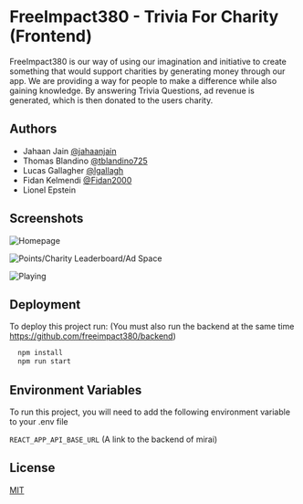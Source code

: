 
# FreeImpact380 - Trivia For Charity (Frontend)

FreeImpact380 is our way of using our imagination and initiative to create something that would support charities by generating money through our app. We are providing a way for people to make a difference while also gaining knowledge. By answering Trivia Questions, ad revenue is generated, which is then donated to the users charity.

## Authors

- Jahaan Jain [@jahaanjain](https://www.github.com/jahaanjain)
- Thomas Blandino [@tblandino725](https://www.github.com/tblandino725)
- Lucas Gallagher [@lgallagh](https://www.github.com/lgallagh)
- Fidan Kelmendi [@Fidan2000](https://www.github.com/Fidan2000)
- Lionel Epstein


## Screenshots

![Homepage](https://i.imgur.com/8bhVGXc.png)

![Points/Charity Leaderboard/Ad Space](https://i.imgur.com/kgDOVX0.png)

![Playing](https://user-images.githubusercontent.com/41234459/152364436-a5201ff2-065f-4930-9972-3980dd81aaec.gif)


## Deployment

To deploy this project run:
(You must also run the backend at the same time https://github.com/freeimpact380/backend)

```bash
  npm install
  npm run start
```
## Environment Variables

To run this project, you will need to add the following environment variable to your .env file

`REACT_APP_API_BASE_URL` (A link to the backend of mirai)


## License

[MIT](https://choosealicense.com/licenses/mit/)

